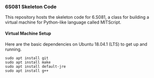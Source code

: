 ### 6S081 Skeleton Code

This repository hosts the skeleton code for 6.S081, a class for building a virtual machine for Python-like language called MITScript.

#### Virtual Machine Setup

Here are the basic dependencies on Ubuntu 18.04.1 (LTS) to get up and running.

```
sudo apt install git 
sudo apt install make
sudo apt install default-jre
sudo apt install g++
```

